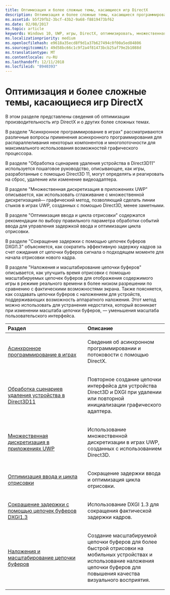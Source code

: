 ```yaml
---
title: Оптимизация и более сложные темы, касающиеся игр DirectX
description: Оптимизация и более сложные темы, касающиеся программирования игр на DirectX.
ms.assetid: b5f29fb2-3bcf-43b2-9a68-f8819473bf62
ms.date: 02/08/2017
ms.topic: article
keywords: Windows 10, UWP, игры, DirectX, оптимизировать, множественная дискретизация, цепочки буферов
ms.localizationpriority: medium
ms.openlocfilehash: e9618a35ecd8f9d1a37b627494c0f00a5ed84806
ms.sourcegitcommit: 49d58bc66c1c9f2a4f81473bcb25af79e2b1088d
ms.translationtype: MT
ms.contentlocale: ru-RU
ms.lasthandoff: 12/11/2018
ms.locfileid: "8940393"
---
```

# <a name="optimization-and-advanced-topics-for-directx-games"></a>Оптимизация и более сложные темы, касающиеся игр DirectX

В этом разделе представлены сведения об оптимизации производительность игр DirectX и о других более сложных темах.

В разделе "Асинхронное программирование в играх" рассматриваются различные вопросы применения асинхронного программирования для распараллеливания некоторых компонентов и многопоточности для максимального использования возможностей графического процессора.

В разделе "Обработка сценариев удаления устройства в Direct3D11" используется пошаговое руководство, описывающее, как игры, разработанные с помощью Direct3D 11, могут определять и реагировать на сброс, удаление или изменение видеоадаптера.

В разделе "Множественная дискретизация в приложениях UWP" описывается, как использовать сглаживание с множественной дискретизацией— графический метод, позволяющий сделать линии стыков в играх UWP, созданных с помощью Direct3D, менее заметными.

В разделе "Оптимизация ввода и цикла отрисовки" содержатся рекомендации по выбору правильного параметра обработки событий ввода для управления задержкой ввода и оптимизации цикла отрисовки.

В разделе "Сокращение задержки с помощью цепочек буферов DXGI1.3" объясняется, как сократить эффективную задержку кадров за счет ожидания от цепочки буферов сигнала о подходящем моменте для начала отрисовки нового кадра.

В разделе "Наложения и масштабирование цепочки буферов" описывается, как улучшить время отрисовки с помощью масштабируемых цепочек буферов для отображения содержимого игры в режиме реального времени в более низком разрешении по сравнению с фактическими возможностями экрана. Также поясняется, как создавать цепочки буферов с наложением для устройств, поддерживающих возможность аппаратного наложения. Этот метод можно использовать для устранения недостатка, который возникает при изменении масштаба цепочки буферов, — уменьшения масштаба пользовательского интерфейса.

<table>
<colgroup>
<col width="50%" />
<col width="50%" />
</colgroup>
<thead>
<tr class="header">
<th align="left">Раздел</th>
<th align="left">Описание</th>
</tr>
</thead>
<tbody>
<tr class="odd">
<td align="left"><p><a href="asynchronous-programming-directx-and-cpp.md">Асинхронное программирование в играх</a></p></td>
<td align="left"><p>Сведения об асинхронном программировании и потоковости с помощью DirectX.</p></td>
</tr>
<tr class="even">
<td align="left"><p><a href="handling-device-lost-scenarios.md">Обработка сценариев удаления устройства в Direct3D11</a></p></td>
<td align="left"><p>Повторное создание цепочки интерфейса для устройства Direct3D и DXGI при удалении или повторной инициализации графического адаптера.</p></td>
</tr>
<tr class="odd">
<td align="left"><p><a href="multisampling--multi-sample-anti-aliasing--in-windows-store-apps.md">Множественная дискретизация в приложениях UWP</a></p></td>
<td align="left"><p>Использование множественной дискретизации в играх UWP, созданных с использованием Direct3D.</p></td>
</tr>
<tr class="even">
<td align="left"><p><a href="optimize-performance-for-windows-store-direct3d-11-apps-with-coredispatcher.md">Оптимизация ввода и цикла отрисовки</a></p></td>
<td align="left"><p>Сокращение задержки ввода и оптимизация цикла отрисовки.</p></td>
</tr>
<tr class="odd">
<td align="left"><p><a href="reduce-latency-with-dxgi-1-3-swap-chains.md">Сокращение задержки с помощью цепочек буферов DXGI1.3</a></p></td>
<td align="left"><p>Использование DXGI 1.3 для сокращения фактической задержки кадров.</p></td>
</tr>
<tr class="even">
<td align="left"><p><a href="multisampling--scaling--and-overlay-swap-chains.md">Наложения и масштабирование цепочки буферов</a></p></td>
<td align="left"><p>Создание масштабируемой цепочки буферов для более быстрой отрисовки на мобильных устройствах и использование наложения цепочки буферов для повышения качества визуального восприятия.</p></td>
</tr>
</tbody>
</table>